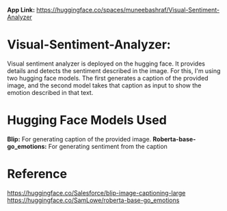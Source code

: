 **App Link:** https://huggingface.co/spaces/muneebashraf/Visual-Sentiment-Analyzer

# Visual-Sentiment-Analyzer:
Visual sentiment analyzer is deployed on the hugging face. It provides details and detects the sentiment described in the image. For this, I'm using two hugging face models. The first generates a caption of the provided image, and the second model takes that caption as input to show the emotion described in that text. 

 # Hugging Face Models Used
**Blip:** For generating caption of the provided image.
**Roberta-base-go_emotions:** For generating sentiment from the caption

# Reference
https://huggingface.co/Salesforce/blip-image-captioning-large
https://huggingface.co/SamLowe/roberta-base-go_emotions
